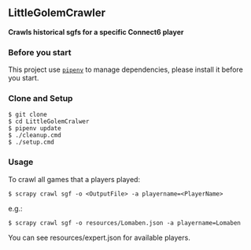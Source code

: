 ## LittleGolemCrawler
**Crawls historical sgfs for a specific Connect6 player**

### Before you start
This project use [`pipenv`]("https://github.com/pypa/pipenv") to manage dependencies, 
please install it before you start.

 

### Clone and Setup 
```shell
$ git clone 
$ cd LittleGolemCralwer
$ pipenv update
$ ./cleanup.cmd
$ ./setup.cmd
```

### Usage

To crawl all games that a players played:
```
$ scrapy crawl sgf -o <OutputFile> -a playername=<PlayerName>
```
e.g.:
```shell
$ scrapy crawl sgf -o resources/Lomaben.json -a playername=Lomaben
```

You can see resources/expert.json for available players.

